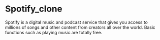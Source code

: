 # Spotify_clone


Spotify is a digital music and podcast service that gives you access to millions of songs and other content from creators all over the world. Basic functions such as playing music are totally free.